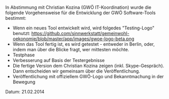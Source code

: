 In Abstimmung mit Christian Kozina (GWÖ IT-Koordination) wurde die folgende Vorgehensweise für die Entwicklung der GWÖ Software-Tools bestimmt:

* Wenn ein neues Tool entwickelt wird, wird folgedes "Testing-Logo" benutzt: https://github.com/sinnwerkstatt/gemeinwohl-oekonomie/blob/master/app/images/gwoe-logo-beta.png
* Wenn das Tool fertig ist, es wird getestet - entweder in Berlin, oder, indem man über die Blicke fragt, wer mittesten möchte.
* Testphase
* Verbesserung auf Basis der Testergebnisse
* Die fertige Version dem Christian Kozina zeigen (inkl. Skype-Gespräch). Dann entscheiden wir gemeinsam über die Veröffentlichung.
* Veröffentlichung mit offiziellem GWÖ-Logo und Bekanntmachung in der Bewegung

Datum: 21.02.2014
